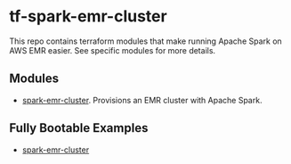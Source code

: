 # tf-spark-emr-cluster
This repo contains terraform modules that make running Apache Spark on AWS EMR easier.
See specific modules for more details.

## Modules
- [spark-emr-cluster](./modules/spark-emr-cluster/README.md). Provisions an EMR cluster with Apache Spark. 

## Fully Bootable Examples
- [spark-emr-cluster](./examples/spark-emr-cluster/README.md)
